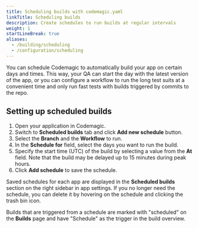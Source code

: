```yaml
---
title: Scheduling builds with codemagic.yaml
linkTitle: Scheduling builds
description: Create schedules to run builds at regular intervals
weight: 1
startLineBreak: true
aliases: 
  - /building/scheduling
  - /configuration/scheduling
---
```


You can schedule Codemagic to automatically build your app on certain days and times. This way, your QA can start the day with the latest version of the app, or you can configure a workflow to run the long test suits at a convenient time and only run fast tests with builds triggered by commits to the repo.

## Setting up scheduled builds

1. Open your application in Codemagic.
2. Switch to **Scheduled builds** tab and click **Add new schedule** button.
3. Select the **Branch** and the **Workflow** to run.
4. In the **Schedule for** field, select the days you want to run the build. 
5. Specify the start time (UTC) of the build by selecting a value from the **At** field. Note that the build may be delayed up to 15 minutes during peak hours.
6. Click **Add schedule** to save the schedule.

Saved schedules for each app are displayed in the **Scheduled builds** section on the right sidebar in app settings. If you no longer need the schedule, you can delete it by hovering on the schedule and clicking the trash bin icon.

Builds that are triggered from a schedule are marked with "scheduled" on the **Builds** page and have "Schedule" as the trigger in the build overview.

